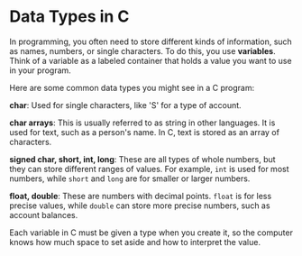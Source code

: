 # Data Types in C

In programming, you often need to store different kinds of information, such as names, numbers, or single characters. To do this, you use **variables**. Think of a variable as a labeled container that holds a value you want to use in your program.

Here are some common data types you might see in a C program:

**char**: Used for single characters, like 'S' for a type of account.

**char arrays**: This is usually referred to as string in other languages. It is used for text, such as a person's name. In C, text is stored as an array of characters.

**signed char, short, int, long**: These are all types of whole numbers, but they can store different ranges of values. For example, `int` is used for most numbers, while `short` and `long` are for smaller or larger numbers.

**float, double**: These are numbers with decimal points. `float` is for less precise values, while `double` can store more precise numbers, such as account balances.

Each variable in C must be given a type when you create it, so the computer knows how much space to set aside and how to interpret the value.
